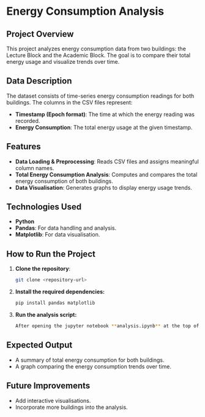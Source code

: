 # Energy Consumption Analysis

## Project Overview

This project analyzes energy consumption data from two buildings: the Lecture Block and the Academic Block. The goal is to compare their total energy usage and visualize trends over time.

## Data Description

The dataset consists of time-series energy consumption readings for both buildings. The columns in the CSV files represent:

- **Timestamp (Epoch format)**: The time at which the energy reading was recorded.
- **Energy Consumption**: The total energy usage at the given timestamp.

## Features

- **Data Loading & Preprocessing**: Reads CSV files and assigns meaningful column names.
- **Total Energy Consumption Analysis**: Computes and compares the total energy consumption of both buildings.
- **Data Visualisation**: Generates graphs to display energy usage trends.

## Technologies Used

- **Python**
- **Pandas**: For data handling and analysis.
- **Matplotlib**: For data visualisation.

## How to Run the Project
1. **Clone the repository**:

   ```bash
   git clone <repository-url>
2. **Install the required dependencies:**
   ```bash
   pip install pandas matplotlib
3. **Run the analysis script:**
   ```bash
   After opening the jupyter notebook **analysis.ipynb** at the top of the file press **Run All**
## Expected Output
- A summary of total energy consumption for both buildings.
- A graph comparing the energy consumption trends over time.

## Future Improvements
- Add interactive visualisations.
- Incorporate more buildings into the analysis.
